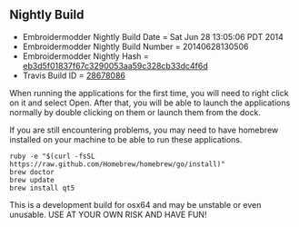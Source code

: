 
Nightly Build
------------------------------

* Embroidermodder Nightly Build Date = Sat Jun 28 13:05:06 PDT 2014
* Embroidermodder Nightly Build Number = 20140628130506
* Embroidermodder Nightly Hash = [eb3d5f01837f67c3290053aa59c328cb33dc4f6d](https://github.com/Embroidermodder/Embroidermodder/commit/eb3d5f01837f67c3290053aa59c328cb33dc4f6d)
* Travis Build ID = [28678086](https://travis-ci.org/Embroidermodder/Embroidermodder/builds/28678086)

When running the applications for the first time, you will need to right click on it and select Open.
After that, you will be able to launch the applications normally by double clicking on them or launch them from the dock.

If you are still encountering problems, you may need to have homebrew installed on your machine to be able to run these applications.
```
ruby -e "$(curl -fsSL https://raw.github.com/Homebrew/homebrew/go/install)"
brew doctor
brew update
brew install qt5
```

This is a development build for osx64 and may be unstable or even unusable.
USE AT YOUR OWN RISK AND HAVE FUN!

